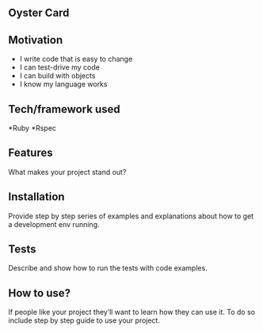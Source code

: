 ## Oyster Card

## Motivation
- I write code that is easy to change
- I can test-drive my code
- I can build with objects
- I know my language works

## Tech/framework used
*Ruby
*Rspec

## Features
What makes your project stand out?

## Installation
Provide step by step series of examples and explanations about how to get a development env running.

## Tests
Describe and show how to run the tests with code examples.

## How to use?
If people like your project they’ll want to learn how they can use it. To do so include step by step guide to use your project.
